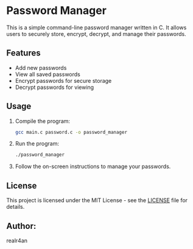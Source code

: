 # Password Manager

This is a simple command-line password manager written in C. It allows users to securely store, encrypt, decrypt, and manage their passwords.

## Features

- Add new passwords
- View all saved passwords
- Encrypt passwords for secure storage
- Decrypt passwords for viewing

## Usage

1. Compile the program:
    ```bash
    gcc main.c password.c -o password_manager
    ```

2. Run the program:
    ```bash
    ./password_manager
    ```

3. Follow the on-screen instructions to manage your passwords.

## License

This project is licensed under the MIT License - see the [LICENSE](LICENSE) file for details.

## Author:

realr4an